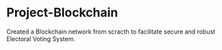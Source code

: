 # Project-Blockchain

Created a Blockchain network from scracth to facilitate secure and robust Electoral Voting System.
